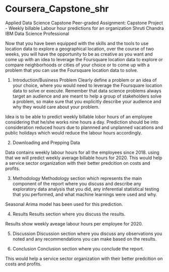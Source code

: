 # Coursera_Capstone_shr

Applied Data Science Capstone
Peer-graded Assignment: Capstone Project - Weekly billable Labour hour predictions for an organization
Shruti Chandra
IBM Data Science Professional

Now that you have been equipped with the skills and the tools to use location data to explore a geographical location, over the course of two weeks, you will have the opportunity to be as creative as you want and come up with an idea to leverage the Foursquare location data to explore or compare neighborhoods or cities of your choice or to come up with a problem that you can use the Foursquare location data to solve.

1) Introduction/Business Problem
Clearly define a problem or an idea of your choice, where you would need to leverage the Foursquare location data to solve or execute. Remember that data science problems always target an audience and are meant to help a group of stakeholders solve a problem, so make sure that you explicitly describe your audience and why they would care about your problem.

Idea is to be able to predict weekly billable lobor hours of an employee considering that he/she works nine hours a day. Prediction should be into consideration reduced hours due to plannned and unplanned vacations and public holidays which would reduce the labour hours accordingly.

2) Downloading and Prepping Data

Data contains weekly labour hours for all the employees since 2018. using that we will predict weekly average billable hours for 2020. This would help a service sector organization with their better predcition on costs and profits.



3) Methodology
Methodology section which represents the main component of the report where you discuss and describe any exploratory data analysis that you did, any inferential statistical testing that you performed, and what machine learnings were used and why.

Seasonal Arima model has been used for this prediction.

4) Results
Results section where you discuss the results.

Results show weekly aveage labour hours per employee for 2020.

5) Discussion
Discussion section where you discuss any observations you noted and any recommendations you can make based on the results.


6) Conclusion
Conclusion section where you conclude the report.

 This would help a service sector organization with their better predcition on costs and profits.
